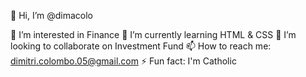 👋 Hi, I’m @dimacolo

👀 I’m interested in Finance
🌱 I’m currently learning HTML & CSS
💞️ I’m looking to collaborate on Investment Fund
📫 How to reach me: dimitri.colombo.05@gmail.com
⚡ Fun fact: I'm Catholic
